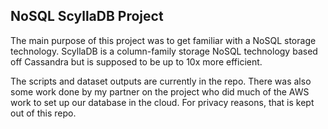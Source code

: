 ## NoSQL ScyllaDB Project

The main purpose of this project was to get familiar with a NoSQL storage technology. ScyllaDB is a column-family storage NoSQL technology based off Cassandra but is supposed to be up to 10x more efficient. 

The scripts and dataset outputs are currently in the repo. There was also some work done by my partner on the project who did much of the AWS work to set up our database in the cloud. For privacy reasons, that is kept out of this repo.
